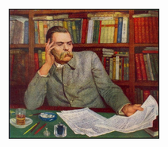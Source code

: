 <p align="center">
 <img src="apuntes_manuscritos.jpg" width="300"  class="center"  border="2">
</p>
